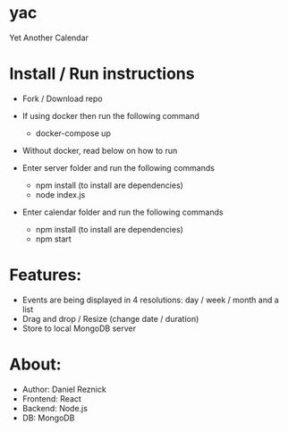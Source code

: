 # yac
Yet Another Calendar


Install / Run instructions
=====

- Fork / Download repo
- If using docker then run the following command
   - docker-compose up
- Without docker, read below on how to run
- Enter server folder and run the following commands
   - npm install (to install are dependencies)
   - node index.js

- Enter calendar folder and run the following commands
   - npm install (to install are dependencies)
   - npm start


Features:
=====

- Events are being displayed in 4 resolutions: day / week / month and a list
- Drag and drop / Resize  (change date / duration)
- Store to local MongoDB server 


About:
=====

- Author: Daniel Reznick
- Frontend: React
- Backend: Node.js
- DB: MongoDB
